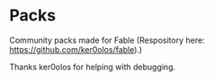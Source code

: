 # Packs
Community packs made for Fable (Respository here: https://github.com/ker0olos/fable).)

Thanks ker0olos for helping with debugging.
